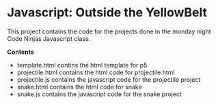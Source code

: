 # Javascript: Outside the YellowBelt
This project contains the code for the projects done in the monday night Code Ninjas Javascript class.

**Contents**

  * template.html contins the html template for p5
  * projectile.html contains the html code for projectile.html
  * projectile.js contains the javascript code for the projectile project
  * snake.html contains the html code for snake
  * snake.js contains the javascript code for the snake project